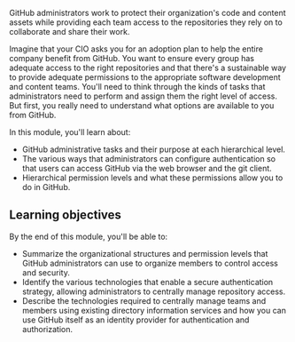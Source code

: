 GitHub administrators work to protect their organization's code and content assets while providing each team access to the repositories they rely on to collaborate and share their work.

Imagine that your CIO asks you for an adoption plan to help the entire company benefit from GitHub. You want to ensure every group has adequate access to the right repositories and that there's a sustainable way to provide adequate permissions to the appropriate software development and content teams. You'll need to think through the kinds of tasks that administrators need to perform and assign them the right level of access. But first, you really need to understand what options are available to you from GitHub.

In this module, you'll learn about:

- GitHub administrative tasks and their purpose at each hierarchical level.
- The various ways that administrators can configure authentication so that users can access GitHub via the web browser and the git client. 
- Hierarchical permission levels and what these permissions allow you to do in GitHub.

## Learning objectives

By the end of this module, you'll be able to:

- Summarize the organizational structures and permission levels that GitHub administrators can use to organize members to control access and security.
- Identify the various technologies that enable a secure authentication strategy, allowing administrators to centrally manage repository access.
- Describe the technologies required to centrally manage teams and members using existing directory information services and how you can use GitHub itself as an identity provider for authentication and authorization.


